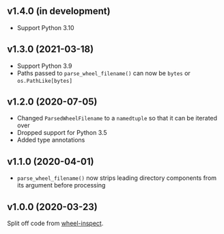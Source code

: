v1.4.0 (in development)
-----------------------
- Support Python 3.10

v1.3.0 (2021-03-18)
-------------------
- Support Python 3.9
- Paths passed to `parse_wheel_filename()` can now be `bytes` or
  `os.PathLike[bytes]`

v1.2.0 (2020-07-05)
-------------------
- Changed `ParsedWheelFilename` to a `namedtuple` so that it can be iterated
  over
- Dropped support for Python 3.5
- Added type annotations

v1.1.0 (2020-04-01)
-------------------
- `parse_wheel_filename()` now strips leading directory components from its
  argument before processing

v1.0.0 (2020-03-23)
-------------------
Split off code from [wheel-inspect](https://github.com/jwodder/wheel-inspect).
